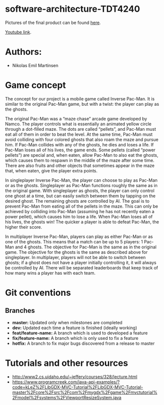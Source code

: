 # software-architecture-TDT4240
Pictures of the final product can be found [here](https://drive.google.com/drive/folders/1bGijV_3LoeySmZhDmFt5MlzvfOcWQfDW?usp=sharing).

[Youtube link](https://www.youtube.com/watch?v=K8vUT7NduBk).

# Authors:
* Nikolas Emil Martinsen 

# Game concept

The concept for our project is a mobile game called Inverse Pac-Man. It is similar to the original Pac-Man game, but with a twist: the player can play as the ghosts. 

The original Pac-Man was a “maze chase” arcade game developed by Namco. The player controls what is essentially an animated yellow circle through a dot-filled maze. The dots are called “pellets”, and Pac-Man must eat all of them in order to beat the level. At the same time, Pac-Man must avoid colliding with four colored ghosts that also roam the maze and pursue him. If Pac-Man collides with any of the ghosts, he dies and loses a life. If Pac-Man loses all of his lives, the game ends. Some pellets (called “power pellets”) are special and, when eaten, allow Pac-Man to also eat the ghosts, which causes them to respawn in the middle of the maze after some time. There are also fruits and other objects that sometimes appear in the maze that, when eaten, give the player extra points.

In singleplayer Inverse Pac-Man, the player can choose to play as Pac-Man or as the ghosts. Singleplayer as Pac-Man functions roughly the same as in the original game. With singleplayer as ghosts, the player can only control one ghost at a time, but can easily switch between them by tapping on the desired ghost. The remaining ghosts are controlled by AI. The goal is to prevent Pac-Man from eating all of the pellets in the maze. This can only be achieved by colliding into Pac-Man (assuming he has not recently eaten a power pellet), which causes him to lose a life. When Pac-Man loses all of his lives, the ghosts win! The quicker a player is able to defeat Pac-Man, the higher their score.

In multiplayer Inverse Pac-Man, players can play as either Pac-Man or as one of the ghosts. This means that a match can be up to 5 players: 1 Pac-Man and 4 ghosts. The objective for Pac-Man is the same as in the original game. The objective for the ghosts is the same as described above for singleplayer. In multiplayer, players will not be able to switch between ghosts; if a ghost does not have a player initially controlling it, it will always be controlled by AI. There will be separated leaderboards that keep track of how many wins a player has with each team.


# Git conventions
## Branches

* **master:** Updated only when milestones are completed
* **dev:** Updated each time a feature is finished (ideally working)
* **feat/feature-name:** A branch which is used to developed a feature
* **fix/feature-name:** A branch which is only used to fix a feature
* **hotfix:** A branch to fix major bugs discovered from a release to master


# Tutorials and other resources
* http://www2.cs.uidaho.edu/~jeffery/courses/328/lecture.html
* https://www.programcreek.com/java-api-examples/?code=kLeZ%2FLibGDX-MVC-Tutorial%2FLibGDX-MVC-Tutorial-master%2Fcore%2Fsrc%2Fcom%2Fmygdx%2Fgame%2Fmvctutorial%2Fmodel%2Fsystems%2FViewportResizeSystem.java

